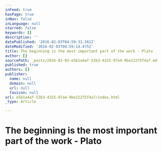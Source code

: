 ```yaml
---
inFeed: true
hasPage: true
inNav: false
inLanguage: null
starred: false
keywords: []
description: ''
datePublished: '2016-02-03T04:59:31.561Z'
dateModified: '2016-02-03T04:59:14.475Z'
title: The beginning is the most important part of the work - Plato
author: []
sourcePath: _posts/2016-02-03-e5b1a4af-53b3-4325-97a4-9be22275f4a7.md
published: true
authors: []
publisher:
  name: null
  domain: null
  url: null
  favicon: null
url: e5b1a4af-53b3-4325-97a4-9be22275f4a7/index.html
_type: Article

---
```

# The beginning is the most important part of the work - Plato